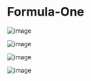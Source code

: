 # Formula-One


![image](https://user-images.githubusercontent.com/83040228/228891874-3b282d70-6f95-4af5-a58b-9df4e2615ddb.jpeg)

![image](https://user-images.githubusercontent.com/83040228/228907046-9bc61554-e5ad-417d-b9b5-1b3d31572903.jpeg)

![image](https://user-images.githubusercontent.com/83040228/228907101-ba8858e0-5d44-47e7-89ac-9977321b6284.jpeg)

![image](https://user-images.githubusercontent.com/83040228/228907142-dcc3cd25-dbbd-45cf-8716-4384dc6a4b4d.jpeg)
